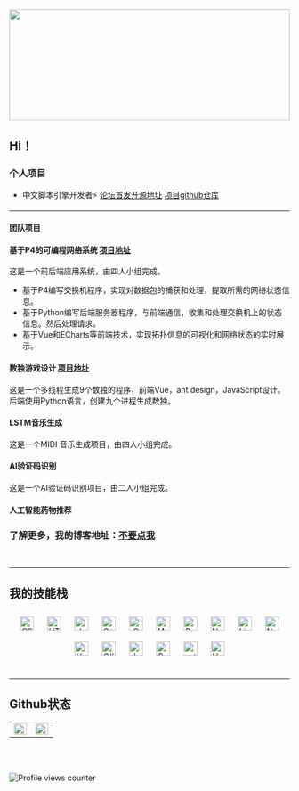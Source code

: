 <div align="center">
<img src="https://luodua.github.io/images/1.png" align="center" style="width: 100%;height:200px" />
</div>  

## Hi！
  
<a href="https://github.com/luodua" target="_blank">
</a>  

### 个人项目
- 中文脚本引擎开发者⚡ [论坛首发开源地址](https://bbs.125.la/forum.php?mod=viewthread&tid=14442109&extra=) [项目github仓库](https://github.com/luodua/Chinese-Script-Engine/) 

* * *
#### 团队项目
#### 基于P4的可编程网络系统 [项目地址](https://github.com/luodua/-P4-/tree/main) 
这是一个前后端应用系统，由四人小组完成。
* 基于P4编写交换机程序，实现对数据包的捕获和处理，提取所需的网络状态信息。
* 基于Python编写后端服务器程序，与前端通信，收集和处理交换机上的状态信息。然后处理请求。
* 基于Vue和ECharts等前端技术，实现拓扑信息的可视化和网络状态的实时展示。
#### 数独游戏设计          [项目地址](https://github.com/luodua/suduku2) 
这是一个多线程生成9个数独的程序，前端Vue，ant design，JavaScript设计。后端使用Python语言，创建九个进程生成数独。

#### LSTM音乐生成
这是一个MIDI 音乐生成项目，由四人小组完成。
#### AI验证码识别
这是一个AI验证码识别项目，由二人小组完成。
#### 人工智能药物推荐


### 了解更多，我的博客地址：[不要点我](https://www.cnblogs.com/epiphanyone/) 

<br/>  

* * *
## 我的技能栈
<div align="center">  
<a href="https://www.w3schools.com/css/" target="_blank"><img style="margin: 10px" src="https://profilinator.rishav.dev/skills-assets/css3-original-wordmark.svg" alt="CSS3" height="25" /></a>  
<a href="https://en.wikipedia.org/wiki/HTML5" target="_blank"><img style="margin: 10px" src="https://profilinator.rishav.dev/skills-assets/html5-original-wordmark.svg" alt="HTML5" height="25" /></a>  
<a href="https://www.javascript.com/" target="_blank"><img style="margin: 10px" src="https://profilinator.rishav.dev/skills-assets/javascript-original.svg" alt="JavaScript" height="25" /></a>  
<a href="https://www.cplusplus.com/" target="_blank"><img style="margin: 10px" src="https://profilinator.rishav.dev/skills-assets/cplusplus-original.svg" alt="C++" height="25" /></a>  
<a href="https://www.cprogramming.com/" target="_blank"><img style="margin: 10px" src="https://profilinator.rishav.dev/skills-assets/c-original.svg" alt="C" height="25" /></a>  
<a href="https://www.mysql.com/" target="_blank"><img style="margin: 10px" src="https://profilinator.rishav.dev/skills-assets/mysql-original-wordmark.svg" alt="MySQL" height="25" /></a>  
<a href="https://www.python.org/" target="_blank"><img style="margin: 10px" src="https://profilinator.rishav.dev/skills-assets/python-original.svg" alt="Python" height="25" /></a>  
<a href="https://www.nginx.com/" target="_blank"><img style="margin: 10px" src="https://profilinator.rishav.dev/skills-assets/nginx-original.svg" alt="Nginx" height="25" /></a>  
<a href="https://www.linux.org/" target="_blank"><img style="margin: 10px" src="https://profilinator.rishav.dev/skills-assets/linux-original.svg" alt="Linux" height="25" /></a>  
<a href="https://nodejs.org/" target="_blank"><img style="margin: 10px" src="https://profilinator.rishav.dev/skills-assets/nodejs-original-wordmark.svg" alt="Node.js" height="25" /></a>  
<a href="https://vuejs.org/" target="_blank"><img style="margin: 10px" src="https://profilinator.rishav.dev/skills-assets/vuejs-original-wordmark.svg" alt="Vue.js" height="25" /></a>  
<a href="https://docs.microsoft.com/en-us/dotnet/csharp/" target="_blank"><img style="margin: 10px" src="https://profilinator.rishav.dev/skills-assets/csharp-original.svg" alt="C#" height="25" /></a>  
<a href="https://www.java.com/" target="_blank"><img style="margin: 10px" src="https://profilinator.rishav.dev/skills-assets/java-original-wordmark.svg" alt="Java" height="25" /></a>  
<a href="https://docs.microsoft.com/en-us/powershell/" target="_blank"><img style="margin: 10px" src="https://profilinator.rishav.dev/skills-assets/powershell.png" alt="PowerShell" height="25" /></a>  
<a href="https://pytorch.org/" target="_blank"><img style="margin: 10px" src="https://profilinator.rishav.dev/skills-assets/pytorch-icon.svg" alt="pytorch" height="25" /></a>  
<a href="https://unity.com/" target="_blank"><img style="margin: 10px" src="https://profilinator.rishav.dev/skills-assets/unity.png" alt="Unity" height="25" /></a>  
</div>  

<br/>  

* * *
## Github状态  
<table><tr><td valign="top" width="50%">

<img src="https://github-readme-stats.vercel.app/api?username=luodua&show_icons=true&count_private=true&hide_border=true" align="left" style="width: 100%" />

</td><td valign="top" width="50%">

<img src="https://github-readme-stats.vercel.app/api/top-langs/?username=luodua&hide_border=true&layout=compact" align="left" style="width: 100%" />

</td></tr></table>  

<br/>  

  

<br/>  

![Profile views counter](https://komarev.com/ghpvc/?username=luodua&&style=flat-square)  
  

<br/>  


<br />


